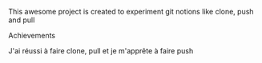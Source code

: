 This awesome project is created to experiment git notions like clone, push and pull

Achievements

J'ai réussi à faire clone, pull et je m'apprête à faire push